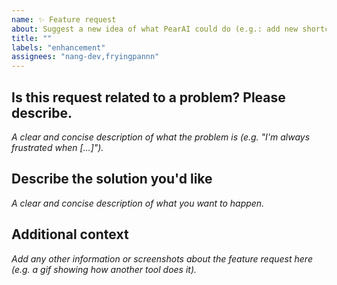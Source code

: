 ```yaml
---
name: ✨ Feature request
about: Suggest a new idea of what PearAI could do (e.g.: add new shortcut, add new payment processor, etc.)
title: ""
labels: "enhancement"
assignees: "nang-dev,fryingpannn"
---
```


## Is this request related to a problem? Please describe.

_A clear and concise description of what the problem is (e.g. "I'm always frustrated when […]")._

## Describe the solution you'd like

_A clear and concise description of what you want to happen._

## Additional context

_Add any other information or screenshots about the feature request here (e.g. a gif showing how another tool does it)._
